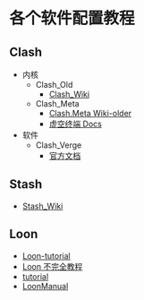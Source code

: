 # 各个软件配置教程
## Clash
- 内核
  - Clash_Old
    - [Clash_Wiki](https://clash.wiki/)
  - Clash_Meta
    - [Clash.Meta Wiki-older](https://clash-meta.gitbook.io/clash.meta-wiki-older)
    - [虚空终端 Docs](https://wiki.metacubex.one/)
- 软件
  - Clash_Verge
    - [官方文档](https://clash-verge-rev.github.io/index.html#_4) 
 ## Stash
 - [Stash_Wiki](https://stash.wiki/get-started)
## Loon
- [Loon-tutorial](https://github.com/KeLee8/Loon-tutorial)
- [Loon 不完全教程](https://www.notion.so/godtools/Loon-f0a98c39f5224c09b281c79837380431)
- [tutorial](https://github.com/chiupam/tutorial/blob/master/Loon/Plus/README.md)
- [LoonManual](https://github.com/Loon0x00/LoonManual/blob/master/README.md)
